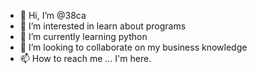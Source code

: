 - 👋 Hi, I’m @38ca
- 👀 I’m interested in learn about programs
- 🌱 I’m currently learning python
- 💞️ I’m looking to collaborate on my business knowledge
- 📫 How to reach me ... I'm here. 

<!---
38ca/38ca is a ✨ special ✨ repository because its `README.md` (this file) appears on your GitHub profile.
You can click the Preview link to take a look at your changes.
--->
